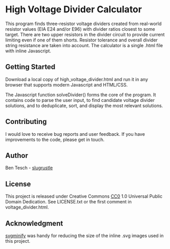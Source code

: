 # High Voltage Divider Calculator

This program finds three-resistor voltage dividers
created from real-world resistor values (EIA E24
and/or E96) with divider ratios closest to some
target. There are two upper resistors in the divider
circuit to provide current limiting even if one of
them shorts. Resistor tolerance and overall divider
string resistance are taken into account. The
calculator is a single .html file with inline Javascript.

## Getting Started

Download a local copy of high_voltage_divider.html
and run it in any browser that supports modern
Javascript and HTML/CSS.

The Javascript function solveDivider() forms
the core of the program. It contains code to
parse the user input, to find candidate voltage
divider solutions, and to deduplicate, sort,
and display the most relevant solutions.

## Contributing

I would love to receive bug reports and user
feedback. If you have improvements to the code,
please get in touch.

## Author

Ben Tesch - [slugrustle](https://github.com/slugrustle)

## License

This project is released under Creative Commons
[CC0](https://creativecommons.org/publicdomain/zero/1.0/)
1.0 Universal Public Domain Dedication. See LICENSE.txt or
the first comment in voltage_divider.html.

## Acknowledgment

[svgminify](http://www.svgminify.com/) was handy
for reducing the size of the inline .svg images
used in this project.
